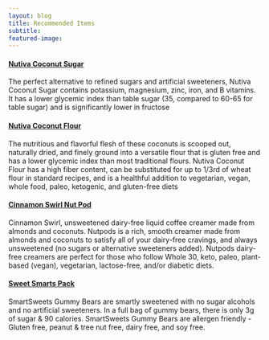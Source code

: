 ```yaml
---
layout: blog
title: Recommended Items
subtitle:
featured-image:
---		
```


#### [Nutiva Coconut Sugar](https://amzn.to/39mBvoz "Nutiva Coconut Sugar")
The perfect alternative to refined sugars and artificial sweeteners, Nutiva Coconut Sugar contains potassium, magnesium, zinc, iron, and B vitamins. It has a lower glycemic index than table sugar (35, compared to 60-65 for table sugar) and is significantly lower in fructose

#### [Nutiva Coconut Flour](https://amzn.to/2WJpIOa "Nutiva Coconut Flour")
The nutritious and flavorful flesh of these coconuts is scooped out, naturally dried, and finely ground into a versatile flour that is gluten free and has a lower glycemic index than most traditional flours. Nutiva Coconut Flour has a high fiber content, can be substituted for up to 1/3rd of wheat flour in standard recipes, and is a healthful addition to vegetarian, vegan, whole food, paleo, ketogenic, and gluten-free diets

#### [Cinnamon Swirl Nut Pod](https://amzn.to/2ycQpkf "Cinnamon Swirl Nut Pod")
Cinnamon Swirl, unsweetened dairy-free liquid coffee creamer made from almonds and coconuts. Nutpods is a rich, smooth creamer made from almonds and coconuts to satisfy all of your dairy-free cravings, and always unsweetened (no sugars or alternative sweeteners added). Nutpods dairy-free creamers are perfect for those who follow Whole 30, keto, paleo, plant-based (vegan), vegetarian, lactose-free, and/or diabetic diets.

#### [Sweet Smarts Pack](https://amzn.to/2ycQpkf "Sweet Smarts Pack")
SmartSweets Gummy Bears are smartly sweetened with no sugar alcohols and no artificial sweeteners. In a full bag of gummy bears, there is only 3g of sugar & 90 calories. SmartSweets Gummy Bears are allergen friendly - Gluten free, peanut & tree nut free, dairy free, and soy free.
